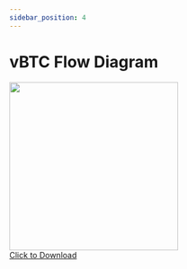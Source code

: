 ```yaml
---
sidebar_position: 4
---
```


# vBTC Flow Diagram


<a href="https://vfx-resources.s3.us-east-1.amazonaws.com/vBTC-TechAndFlow.pdf" download="vBTC-TechAndFlow.pdf" target="_blank">
    <img src={require('./media/vbtc-flow.png').default} width="300" />
    <div>Click to Download</div>
</a>